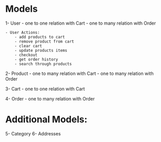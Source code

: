 # Models

1- User
    - one to one relation with Cart
    - one to many relation with Order

    - User Actions:
        - add products to cart
        - remove product from cart
        - clear cart
        - update products items
        - checkout
        - get order history
        - search through products

2- Product
    - one to many relation with Cart
    - one to many relation with Order

3- Cart 
    - one to one relation with Cart

4- Order 
    - one to many relation with Order

# Additional Models:

5- Category
6- Addresses
